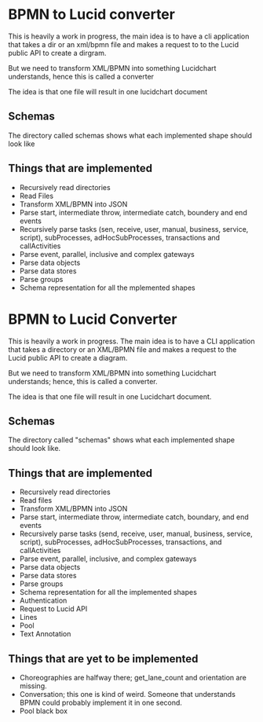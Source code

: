# BPMN to Lucid converter

This is heavily a work in progress, the main idea is to have a cli application that takes a dir or an xml/bpmn file
and makes a request to to the Lucid public API to create a dirgram.

But we need to transform XML/BPMN into something Lucidchart understands, hence this is called a converter 

The idea is that one file will result in one lucidchart document

## Schemas 

The directory called schemas shows what each implemented shape should look like 

## Things that are implemented
- Recursively read directories
- Read Files
- Transform XML/BPMN into JSON
- Parse start, intermediate throw, intermediate catch, boundery and end events
- Recursively parse tasks (sen, receive, user, manual, business, service, script), subProcesses, adHocSubProcesses, transactions and callActivities
- Parse event, parallel, inclusive and complex gateways 
- Parse data objects
- Parse data stores
- Parse groups
- Schema representation for all the mplemented shapes
# BPMN to Lucid Converter

This is heavily a work in progress. The main idea is to have a CLI application that takes a directory or an XML/BPMN file and makes a request to the Lucid public API to create a diagram.

But we need to transform XML/BPMN into something Lucidchart understands; hence, this is called a converter.

The idea is that one file will result in one Lucidchart document.

## Schemas

The directory called "schemas" shows what each implemented shape should look like.

## Things that are implemented
- Recursively read directories
- Read files
- Transform XML/BPMN into JSON
- Parse start, intermediate throw, intermediate catch, boundary, and end events
- Recursively parse tasks (send, receive, user, manual, business, service, script), subProcesses, adHocSubProcesses, transactions, and callActivities
- Parse event, parallel, inclusive, and complex gateways
- Parse data objects
- Parse data stores
- Parse groups
- Schema representation for all the implemented shapes
- Authentication
- Request to Lucid API
- Lines
- Pool
- Text Annotation

## Things that are yet to be implemented
- Choreographies are halfway there; get_lane_count and orientation are missing.
- Conversation; this one is kind of weird. Someone that understands BPMN could probably implement it in one second.
- Pool black box
